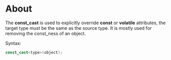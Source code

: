 # About

The **const_cast** is used to explicitly override **const** or **volatile** attributes, the target type must be the same as the source type. It is mostly used for removing the const_ness of an object.

Syntax:

```c++
const_cast<type>(object);
```
